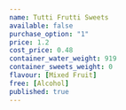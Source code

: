 ```yaml
---
name: Tutti Frutti Sweets
available: false
purchase_option: "1"
price: 1.2
cost_price: 0.48
container_water_weight: 919
container_sweets_weight: 0
flavour: [Mixed Fruit]
free: [Alcohol]
published: true
---
```

